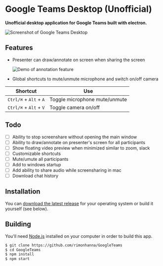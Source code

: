 # Google Teams Desktop (Unofficial)

**Unofficial desktop application for Google Teams built with electron.**

![Screenshot of Google Teams Desktop](.....jpg)

## Features

- Presenter can draw/annotate on screen when sharing the screen

  ![Demo of annotation feature](....gif)

- Global shortcuts to mute/unmute microphone and switch on/off camera

| Shortcut               | Use                           |
| ---------------------- | ----------------------------- |
| `Ctrl/⌘` + `Alt` + `A` | Toggle microphone mute/unmute |
| `Ctrl/⌘` + `Alt` + `V` | Toggle camera on/off          |

## Todo

- [ ] Ability to stop screenshare without opening the main window
- [ ] Ability to draw/annotate on presenter's screen for all participants
- [ ] Show floating video preview when minimized similar to zoom, slack
- [ ] Customizable shortcuts
- [ ] Mute/umute all participants
- [ ] Add to windows startup
- [ ] Add ability to share audio while screensharing in mac
- [ ] Download chat history

## Installation

You can [download the latest release](https://github.com/rimonhanna/GoogleTeams/releases) for your operating system or build it yourself (see below).

## Building

You'll need [Node.js](https://nodejs.org) installed on your computer in order to build this app.

```bash
$ git clone https://github.com/rimonhanna/GoogleTeams
$ cd GoogleTeams
$ npm install
$ npm start
```
